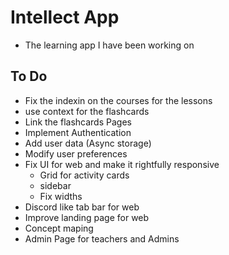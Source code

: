 # Intellect App
- The learning app I have been working on


## To Do
- Fix the indexin on the courses for the lessons 
- use context for the flashcards
- Link the flashcards Pages
- Implement Authentication
- Add user data (Async storage)
- Modify user preferences
- Fix UI for web and make it rightfully responsive
   - Grid for activity cards
   - sidebar
   - Fix widths 
- Discord like tab bar for web
- Improve landing page for web
- Concept maping
- Admin Page for teachers and Admins
